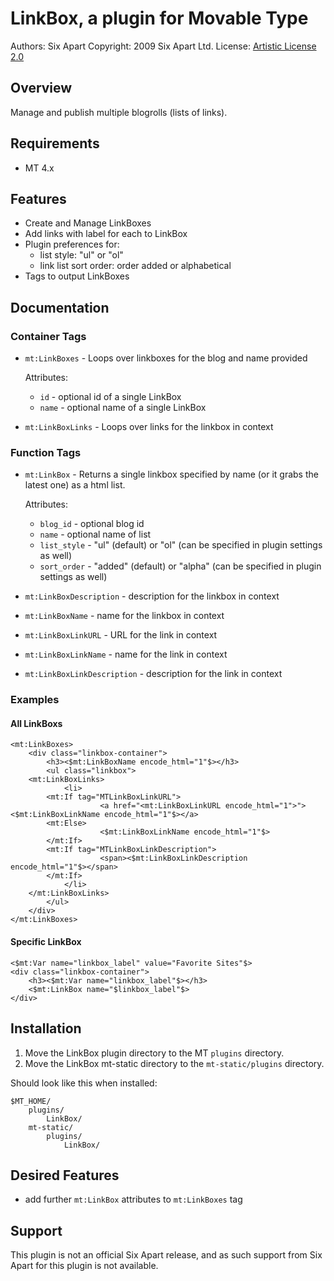 # LinkBox, a plugin for Movable Type

Authors: Six Apart
Copyright: 2009 Six Apart Ltd.
License: [Artistic License 2.0](http://www.opensource.org/licenses/artistic-license-2.0.php)


## Overview

Manage and publish multiple blogrolls (lists of  links).


## Requirements

* MT 4.x


## Features

* Create and Manage LinkBoxes
* Add links with label for each to LinkBox
* Plugin preferences for:
    * list style: "ul" or "ol"
    * link list sort order: order added or alphabetical
* Tags to output LinkBoxes


## Documentation

### Container Tags

* `mt:LinkBoxes` - Loops over linkboxes for the blog and name provided

    Attributes:

    * `id` - optional id of a single LinkBox
    * `name` - optional name of a single LinkBox

* `mt:LinkBoxLinks` - Loops over links for the linkbox in context

### Function Tags

* `mt:LinkBox` - Returns a single linkbox specified by name (or it grabs the latest one) as a html list.

    Attributes:

    * `blog_id` - optional blog id
    * `name` - optional name of list
    * `list_style` - "ul" (default) or "ol" (can be specified in plugin settings as well)
    * `sort_order` - "added" (default) or "alpha" (can be specified in plugin settings as well)

* `mt:LinkBoxDescription` - description for the linkbox in context
* `mt:LinkBoxName` - name for the linkbox in context
* `mt:LinkBoxLinkURL` - URL for the link in context
* `mt:LinkBoxLinkName` - name for the link in context
* `mt:LinkBoxLinkDescription` - description for the link in context

### Examples

#### All LinkBoxs

    <mt:LinkBoxes>
        <div class="linkbox-container">
            <h3><$mt:LinkBoxName encode_html="1"$></h3>
            <ul class="linkbox">
        <mt:LinkBoxLinks>
                <li>
            <mt:If tag="MTLinkBoxLinkURL">
                        <a href="<mt:LinkBoxLinkURL encode_html="1">"><$mt:LinkBoxLinkName encode_html="1"$></a>
            <mt:Else>
                        <$mt:LinkBoxLinkName encode_html="1"$>
            </mt:If>
            <mt:If tag="MTLinkBoxLinkDescription">
                        <span><$mt:LinkBoxLinkDescription encode_html="1"$></span>
            </mt:If>
                </li>
        </mt:LinkBoxLinks>
            </ul>
        </div>
    </mt:LinkBoxes>

#### Specific LinkBox

    <$mt:Var name="linkbox_label" value="Favorite Sites"$>
    <div class="linkbox-container">
        <h3><$mt:Var name="linkbox_label"$></h3>
        <$mt:LinkBox name="$linkbox_label"$>
    </div>


## Installation

1. Move the LinkBox plugin directory to the MT `plugins` directory.
2. Move the LinkBox mt-static directory to the `mt-static/plugins` directory.

Should look like this when installed:

    $MT_HOME/
        plugins/
            LinkBox/
        mt-static/
            plugins/
                LinkBox/


## Desired Features

* add further `mt:LinkBox` attributes to `mt:LinkBoxes` tag


## Support

This plugin is not an official Six Apart release, and as such support from Six Apart for this plugin is not available.

